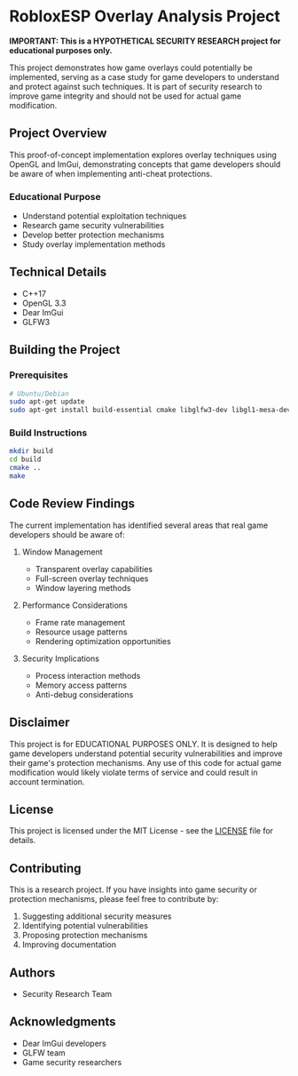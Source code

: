 # RobloxESP Overlay Analysis Project

**IMPORTANT: This is a HYPOTHETICAL SECURITY RESEARCH project for educational purposes only.**

This project demonstrates how game overlays could potentially be implemented, serving as a case study for game developers to understand and protect against such techniques. It is part of security research to improve game integrity and should not be used for actual game modification.

## Project Overview

This proof-of-concept implementation explores overlay techniques using OpenGL and ImGui, demonstrating concepts that game developers should be aware of when implementing anti-cheat protections.

### Educational Purpose

- Understand potential exploitation techniques
- Research game security vulnerabilities
- Develop better protection mechanisms
- Study overlay implementation methods

## Technical Details

- C++17
- OpenGL 3.3
- Dear ImGui
- GLFW3

## Building the Project

### Prerequisites

```bash
# Ubuntu/Debian
sudo apt-get update
sudo apt-get install build-essential cmake libglfw3-dev libgl1-mesa-dev
```

### Build Instructions

```bash
mkdir build
cd build
cmake ..
make
```

## Code Review Findings

The current implementation has identified several areas that real game developers should be aware of:

1. Window Management
   - Transparent overlay capabilities
   - Full-screen overlay techniques
   - Window layering methods

2. Performance Considerations
   - Frame rate management
   - Resource usage patterns
   - Rendering optimization opportunities

3. Security Implications
   - Process interaction methods
   - Memory access patterns
   - Anti-debug considerations

## Disclaimer

This project is for EDUCATIONAL PURPOSES ONLY. It is designed to help game developers understand potential security vulnerabilities and improve their game's protection mechanisms. Any use of this code for actual game modification would likely violate terms of service and could result in account termination.

## License

This project is licensed under the MIT License - see the [LICENSE](LICENSE) file for details.

## Contributing

This is a research project. If you have insights into game security or protection mechanisms, please feel free to contribute by:

1. Suggesting additional security measures
2. Identifying potential vulnerabilities
3. Proposing protection mechanisms
4. Improving documentation

## Authors

- Security Research Team

## Acknowledgments

- Dear ImGui developers
- GLFW team
- Game security researchers
